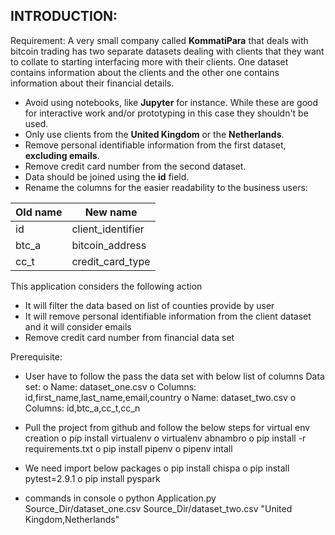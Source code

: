 ## INTRODUCTION:

Requirement:
 	A very small company called **KommatiPara** that deals with bitcoin trading has two separate datasets dealing with clients that they want to collate to starting interfacing more with their clients. One dataset contains information about the clients and the other one contains information about their financial details.

- Avoid using notebooks, like **Jupyter** for instance. While these are good for interactive work and/or prototyping in this case they shouldn't be used.
- Only use clients from the **United Kingdom** or the **Netherlands**.
- Remove personal identifiable information from the first dataset, **excluding emails**.
- Remove credit card number from the second dataset.
- Data should be joined using the **id** field.
- Rename the columns for the easier readability to the business users:

|Old name|New name|
|--|--|
|id|client_identifier|
|btc_a|bitcoin_address|
|cc_t|credit_card_type|

This application considers the following action 

- It will filter the data based on list of counties provide by user
- It will remove personal identifiable information from the client dataset and it will consider emails
- Remove credit card number from financial data set

Prerequisite:
-	User have to follow the pass the data set with below list of columns
Data set:
      o	Name: dataset_one.csv
      o	Columns: id,first_name,last_name,email,country
      o	Name: dataset_two.csv
      o	Columns: id,btc_a,cc_t,cc_n

-	Pull the project from github and follow the below steps for virtual env creation 
      o	pip install virtualenv
      o	virtualenv abnambro
      o	pip install -r requirements.txt
      o	pip install pipenv
      o	pipenv intall
 -	We need import below packages
      o	pip install chispa
      o	pip install pytest=2.9.1
      o	pip install pyspark

-	commands in console 
o	python Application.py Source_Dir/dataset_one.csv Source_Dir/dataset_two.csv "United Kingdom,Netherlands"



